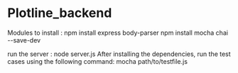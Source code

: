 # Plotline_backend

Modules to install : 
npm install express body-parser
npm install mocha chai --save-dev

run the server : node server.js
After installing the dependencies, run the test cases using the following command:
mocha path/to/testfile.js
